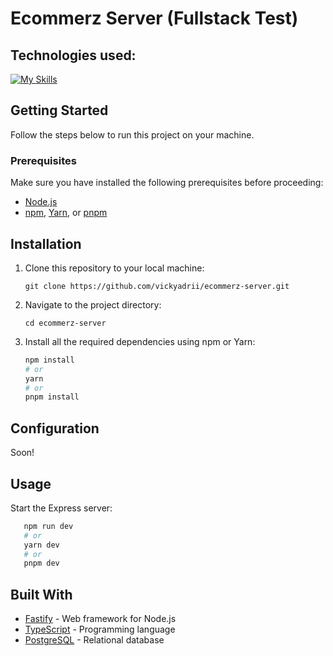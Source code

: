 # Ecommerz Server (Fullstack Test)

## Technologies used:
[![My Skills](https://skillicons.dev/icons?i=nodejs,ts,postgresql)](https://skillicons.dev)

## Getting Started

Follow the steps below to run this project on your machine.

### Prerequisites

Make sure you have installed the following prerequisites before proceeding:

- [Node.js](https://nodejs.org/)
- [npm](https://www.npmjs.com/), [Yarn](https://yarnpkg.com/), or [pnpm](https://pnpm.io/)

## Installation

1. Clone this repository to your local machine:

   ```git clone https://github.com/vickyadrii/ecommerz-server.git```

2. Navigate to the project directory:

   ```cd ecommerz-server```
3. Install all the required dependencies using npm or Yarn:
   ````bash
   npm install
   # or
   yarn
   # or
   pnpm install
   ````

## Configuration

Soon!

## Usage

Start the Express server:

````bash
   npm run dev
   # or
   yarn dev
   # or
   pnpm dev
   ````

## Built With
- [Fastify](https://www.fastify.io/) - Web framework for Node.js
- [TypeScript](https://www.typescriptlang.org/) - Programming language
- [PostgreSQL](https://www.postgresql.org/) - Relational database

